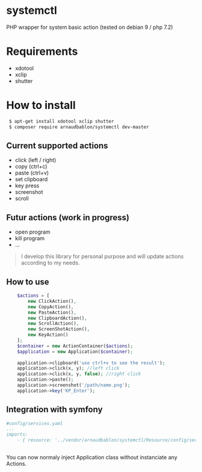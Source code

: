 # systemctl
PHP wrapper for system basic action (tested on debian 9 / php 7.2)

# Requirements
- xdotool
- xclip
- shutter

# How to install
```bash
 $ apt-get install xdotool xclip shutter
 $ composer require arnaudbablon/systemctl dev-master
```

## Current supported actions
- click (left / right)
- copy (ctrl+c)
- paste (ctrl+v)
- set clipboard
- key press
- screenshot
- scroll

## Futur actions (work in progress)
- open program
- kill program
- ...

> I develop this library for personal purpose and will update actions according to my needs.

## How to use

```php
    $actions = [
        new ClickAction(),
        new CopyAction(),
        new PasteAction(),
        new ClipboardAction(),
        new ScrollAction(),
        new ScreenShotAction(),
        new KeyAction()
    ];
    $container = new ActionContainer($actions);
    $application = new Application($container);
    
    application->clipboard('use ctrl+v to see the result');
    application->click(x, y); //left click
    application->click(x, y, false); //right click
    application->paste(); 
    application->screenshot('/path/name.png');
    application->key('KP_Enter');
```

## Integration with symfony

```yaml
#config/services.yaml
...
imports:
    - { resource: '../vendor/arnaudbablon/systemctl/Resource/config/services.yaml' }
    
```
You can now normaly inject Application class without instanciate any Actions.
